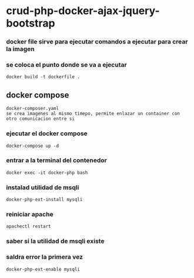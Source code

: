 # crud-php-docker-ajax-jquery-bootstrap

### docker file sirve para ejecutar comandos a ejecutar para crear la imagen
### se coloca el punto donde se va a ejecutar
```
docker build -t dockerfile .
```

## docker compose
```
docker-composer.yaml
se crea imagenes al mismo timepo, permite enlazar un container con otro comunicacion entre si
```

### ejecutar el docker compose
``` docker-compose up -d ```

### entrar a la terminal del contenedor
``` docker exec -it docker-php bash ```


### instalad utilidad de msqli
```docker-php-ext-install mysqli ```

### reiniciar apache
``` apachectl restart ```

### saber si la utilidad de  msqli existe
### saldra error la primera vez
``` docker-php-ext-enable mysqli ```